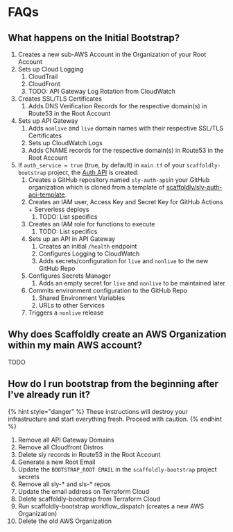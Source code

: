 # FAQs

## What happens on the Initial Bootstrap? <a id="aws-org"></a>

1. Creates a new sub-AWS Account in the Organization of your Root Account
2. Sets up Cloud Logging
   1. CloudTrail
   2. CloudFront
   3. TODO: API Gateway Log Rotation from CloudWatch
3. Creates SSL/TLS Certificates
   1. Adds DNS Verification Records for the respective domain\(s\) in Route53 in the Root Account
4. Sets up API Gateway
   1. Adds `nonlive` and `live` domain names with their respective SSL/TLS Certificates
   2. Sets up CloudWatch Logs
   3. Adds CNAME records for the respective domain\(s\) in Route53 in the Root Account
5. If `auth_service = true` \(true, by default\) in `main.tf` of your `scaffoldly-bootstrap` project, the [Auth API](../backends-old/auth-api/) is created:
   1. Creates a GitHub repository named `sly-auth-api`in your GitHub organization which is cloned from a template of [scaffoldly/sly-auth-api-template](https://github.com/scaffoldly/sly-auth-api-template).
   2. Creates an IAM user, Access Key and Secret Key for GitHub Actions + Serverless deploys
      1. TODO: List specifics
   3. Creates an IAM role for functions to execute
      1. TODO: List specifics
   4. Sets up an API in API Gateway
      1. Creates an initial `/health` endpoint
      2. Configures Logging to CloudWatch
      3. Adds secrets/configuration for `live` and `nonlive` to the new GitHub Repo
   5. Configures Secrets Manager
      1. Adds an empty secret for `live` and `nonlive` to be maintained later
   6. Commits environment configuration to the GitHub Repo
      1. Shared Environment Variables
      2. URLs to other Services
   7. Triggers a `nonlive` release

## Why does Scaffoldly create an AWS Organization within my main AWS account? <a id="aws-org"></a>

TODO

## How do I run bootstrap from the beginning after I've already run it?

{% hint style="danger" %}
These instructions will destroy your infrastructure and start everything fresh. Proceed with caution.
{% endhint %}

1. Remove all API Gateway Domains
2. Remove all Cloudfront Distros
3. Delete sly records in Route53 in the Root Account
4. Generate a new Root Email
5. Update the `BOOTSTRAP_ROOT EMAIL` in the `scaffoldly-bootstrap` project secrets
6. Remove all sly-\* and sls-\* repos
7. Update the email address on Terraform Cloud
8. Delete scaffoldly-bootstrap from Terraform Cloud 
9. Run scaffoldly-bootstrap workflow\_dispatch \(creates a new AWS Organization\)
10. Delete the old AWS Organization



